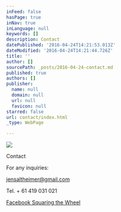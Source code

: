 ```yaml
---
inFeed: false
hasPage: true
inNav: true
inLanguage: null
keywords: []
description: Contact
datePublished: '2016-04-24T14:21:53.013Z'
dateModified: '2016-04-24T14:21:44.726Z'
title: ''
author: []
sourcePath: _posts/2016-04-24-contact.md
published: true
authors: []
publisher:
  name: null
  domain: null
  url: null
  favicon: null
starred: false
url: contact/index.html
_type: WebPage

---
```

![](https://the-grid-user-content.s3-us-west-2.amazonaws.com/d3eddaec-ff1a-41b8-b2cf-0de6ecd962d5.jpg)

Contact

For any inquiries:

[jensaltheimer@gmail.com][0]

Tel. + 61 419 031 021

[Facebook Squaring the Wheel][1]

[0]: jensaltheimer@gmail.com
[1]: https://www.facebook.com/Squaring-the-Wheel-357865674307586/